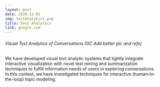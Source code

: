```yaml
---
layout: post
date: 2020-12-01
img: textAnalytics.png
title: Text Analytics
link: google.com
---
```


###### Visual Text Analytics of Conversations (GC Add better pic and refs)

We have developed visual text analytic systems that tightly integrate interactive visualization with novel text mining and summarization techniques to fulfill information needs of users in exploring conversations. In this context, we have investigated techniques for interactive (human-in-the-loop) topic modeling.
